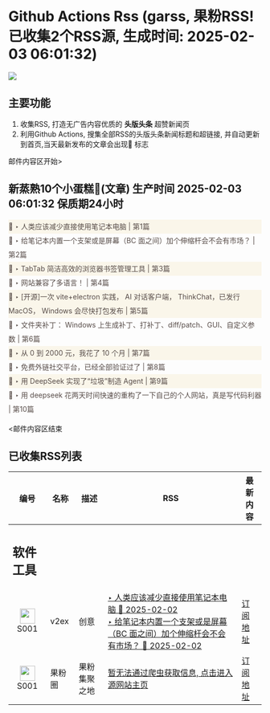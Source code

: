 # Github Actions Rss (garss, 果粉RSS! 已收集2个RSS源, 生成时间: 2025-02-03 06:01:32)

![](https://cdn.jsdelivr.net/gh/xinkeji/garss/_media/ga-rss.png)



## 主要功能
1. 收集RSS, 打造无广告内容优质的 **头版头条** 超赞新闻页
2. 利用Github Actions, 搜集全部RSS的头版头条新闻标题和超链接, 并自动更新到首页,当天最新发布的文章会出现🌈 标志

邮件内容区开始>
<h2>新蒸熟10个小蛋糕🍰(文章) 生产时间 2025-02-03 06:01:32 保质期24小时</h2>

<div style='line-height:3;background-color:#FAF6EA;' ><a href='https://www.v2ex.com/t/1108591#reply46' style="line-height:2;text-decoration:none;display:block;color:#584D49;">🌈 ‣ 人类应该减少直接使用笔记本电脑 | 第1篇</a></div><div style='line-height:3;' ><a href='https://www.v2ex.com/t/1108668#reply0' style="line-height:2;text-decoration:none;display:block;color:#584D49;">🌈 ‣ 给笔记本内置一个支架或是屏幕（BC 面之间）加个伸缩杆会不会有市场？ | 第2篇</a></div><div style='line-height:3;background-color:#FAF6EA;' ><a href='https://www.v2ex.com/t/1108663#reply0' style="line-height:2;text-decoration:none;display:block;color:#584D49;">🌈 ‣ TabTab 简洁高效的浏览器书签管理工具 | 第3篇</a></div><div style='line-height:3;' ><a href='https://www.v2ex.com/t/1108650#reply0' style="line-height:2;text-decoration:none;display:block;color:#584D49;">🌈 ‣ 网站兼容了多语言！ | 第4篇</a></div><div style='line-height:3;background-color:#FAF6EA;' ><a href='https://www.v2ex.com/t/1108645#reply1' style="line-height:2;text-decoration:none;display:block;color:#584D49;">🌈 ‣ [开源]一次 vite+electron 实践， AI 对话客户端， ThinkChat，已发行 MacOS， Windows 会尽快打包发布 | 第5篇</a></div><div style='line-height:3;' ><a href='https://www.v2ex.com/t/1108590#reply2' style="line-height:2;text-decoration:none;display:block;color:#584D49;">🌈 ‣ 文件夹补丁： Windows 上生成补丁、打补丁、diff/patch、GUI、自定义参数 | 第6篇</a></div><div style='line-height:3;background-color:#FAF6EA;' ><a href='https://www.v2ex.com/t/1108613#reply6' style="line-height:2;text-decoration:none;display:block;color:#584D49;">🌈 ‣ 从 0 到 2000 元，我花了 10 个月 | 第7篇</a></div><div style='line-height:3;' ><a href='https://www.v2ex.com/t/1108662#reply0' style="line-height:2;text-decoration:none;display:block;color:#584D49;">🌈 ‣ 免费外链社交平台，已经全部验证过了 | 第8篇</a></div><div style='line-height:3;background-color:#FAF6EA;' ><a href='https://www.v2ex.com/t/1108616#reply1' style="line-height:2;text-decoration:none;display:block;color:#584D49;">🌈 ‣ 用 DeepSeek 实现了“垃圾”制造 Agent | 第9篇</a></div><div style='line-height:3;' ><a href='https://www.v2ex.com/t/1108657#reply1' style="line-height:2;text-decoration:none;display:block;color:#584D49;">🌈 ‣ 用 deepseek 花两天时间快速的重构了一下自己的个人网站，真是写代码利器 | 第10篇</a></div>

<邮件内容区结束

## 已收集RSS列表

| 编号 | 名称 | 描述 | RSS | 最新内容 |
| --- | --- | --- | --- | --- |
| <h2 id="软件工具">软件工具</h2> |  |   |  |  |
| <div id="S001" style="text-align: center;"><img src="https://cdn.jsdelivr.net/gh/zhaoolee/garss/_media/favicon/S001.png" width="30px" style="width:30px;height: auto;"/><br><span>S001</span></div> | v2ex | 创意 | [‣ 人类应该减少直接使用笔记本电脑 🌈 2025-02-02](https://www.v2ex.com/t/1108591#reply46)<br/>[‣ 给笔记本内置一个支架或是屏幕（BC 面之间）加个伸缩杆会不会有市场？ 🌈 2025-02-02](https://www.v2ex.com/t/1108668#reply0) | [订阅地址](https://www.v2ex.com/feed/tab/creative.xml) |
| <div id="S001" style="text-align: center;"><img src="https://cdn.jsdelivr.net/gh/zhaoolee/garss/_media/favicon/S001.png" width="30px" style="width:30px;height: auto;"/><br><span>S001</span></div> | 果粉圈 | 果粉集聚之地 | [暂无法通过爬虫获取信息, 点击进入源网站主页](https://g0f.cn) | [订阅地址](https://g0f.cn/rss.xml) |



